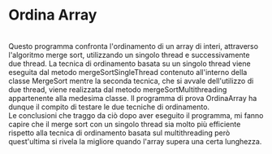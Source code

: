 <B> Ordina Array </B>
=====================
<BR>
Questo programma confronta l'ordinamento di un array di interi, attraverso l'algoritmo merge sort, utilizzando un singolo thread e successivamente due thread. 
La tecnica di ordinamento basata su un singolo thread viene eseguita dal metodo mergeSortSingleThread contenuto all'interno della classe MergeSort mentre la seconda tecnica, che si avvale
dell'utilizzo di due thread, viene realizzata dal metodo mergeSortMultithreading appartenente alla medesima classe. Il programma di prova OrdinaArray ha dunque il compito
di testare le due tecniche di ordinamento. <BR>
Le conclusioni che traggo da ciò dopo aver eseguito il programma, mi fanno capire che il merge sort con un singolo thread sia molto più efficiente rispetto alla tecnica
di ordinamento basata sul multithreading però quest'ultima si rivela la migliore quando l'array supera una certa lunghezza.
